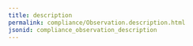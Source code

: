 ```yaml
---
title: description
permalink: compliance/Observation.description.html
jsonid: compliance_observation_description
---
```

